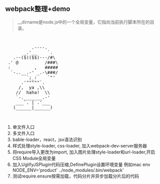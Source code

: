 ## webpack整理+demo
> __dirname是node.js中的一个全局变量，它指向当前执行脚本所在的目录。

<pre>
<p>         
          .----.
       _.'__    `.
   .--($)($$)---/#\
 .' @          /###\
 :         ,   #####
  `-..__.-' _.-\###/
        `;_:    `"'
      .'"""""`.
     /,  ya ,\\
    //  haha!  \\
    `-._______.-'
    ___`. | .'___
   (______|______)
</p>
</pre>

1. 单文件入口
2. 多文件入口
3. bable-loader，react，jsx语法识别
4. 样式处理style-loader, css-loader, 加入webpack-dev-server服务器
5. 将require导入更改为import, 加入图片处理style-loader和url-loader,开启CSS Module全局变量
6. 加入UglifyJSPlugin代码压缩,DefinePlugin设置环境变量 例如mac env NODE_ENV='product' ../node_modules/.bin/webpack'
7. 测试require.ensure按需加载，代码分片并异步加载分片后的代码


